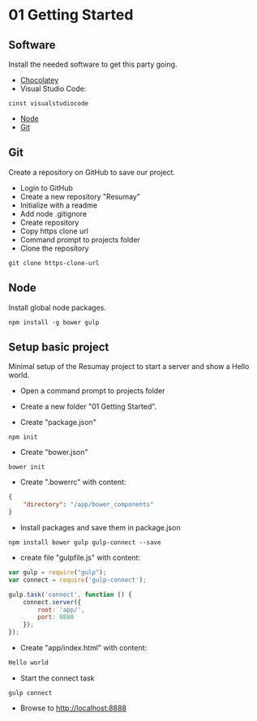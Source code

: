 # 01 Getting Started

## Software

Install the needed software to get this party going.

- [Chocolatey](https://chocolatey.org/)
- Visual Studio Code: 
```shell
cinst visualstudiocode 
```
- [Node](https://nodejs.org)
- [Git](https://git.scm.com)

## Git

Create a repository on GitHub to save our project.

- Login to GitHub
- Create a new repository "Resumay"
- Initialize with a readme
- Add node .gitignore
- Create repository
- Copy https clone url
- Command prompt to projects folder
- Clone the repository
```shell
git clone https-clone-url
```

## Node

Install global node packages.

```shell
npm install -g bower gulp
```

## Setup basic project

Minimal setup of the Resumay project to start a server and show a Hello world.

- Open a command prompt to projects folder

- Create a new folder "01 Getting Started".

- Create "package.json"

```shell
npm init
```

- Create "bower.json"

```shell
bower init
```

- Create ".bowerrc" with content:

```json
{
	"directory": "/app/bower_components"
}
```

- Install packages and save them in package.json

```shell
npm install bower gulp gulp-connect --save
```

- create file "gulpfile.js" with content:

```javascript
var gulp = require("gulp");
var connect = require('gulp-connect');

gulp.task('connect', function () {
	connect.server({
		root: 'app/',
		port: 8888
	});
});

```

- Create "app/index.html" with content:

```html
Hello world
```
- Start the connect task

```shell
gulp connect
```
- Browse to <http://localhost:8888>
